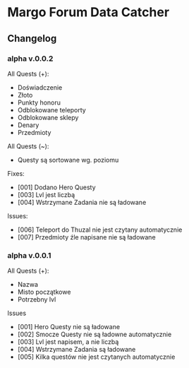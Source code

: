 # Margo Forum Data Catcher

## Changelog

### alpha v.0.0.2

All Quests (+):
+ Doświadczenie
+ Złoto
+ Punkty honoru
+ Odblokowane teleporty
+ Odblokowane sklepy
+ Denary
+ Przedmioty

All Quests (~):
+ Questy są sortowane wg. poziomu

Fixes:
+ [001] Dodano Hero Questy
+ [003] Lvl jest liczbą
+ [004] Wstrzymane Zadania nie są ładowane

Issues:
+ [006] Teleport do Thuzal nie jest czytany automatycznie
+ [007] Przedmioty źle napisane nie są ładowane

### alpha v.0.0.1

All Quests (+):
+ Nazwa 
+ Misto początkowe
+ Potrzebny lvl

Issues
+ [001] Hero Questy nie są ładowane
+ [002] Smocze Questy nie są ładowne automatycznie
+ [003] Lvl jest napisem, a nie liczbą
+ [004] Wstrzymane Zadania są ładowane
+ [005] Kilka questów nie jest czytanych automatycznie
